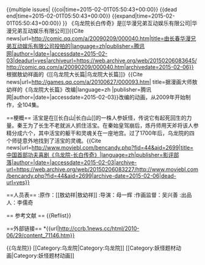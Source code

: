 {{multiple issues|
{{coi|time=2015-02-01T05:50:43+00:00}}
{{dead end|time=2015-02-01T05:50:43+00:00}}
{{expand|time=2015-02-01T05:50:43+00:00}}
}}
《乌龙院长白传奇》是[[华漫兄弟互动娱乐有限公司|华漫兄弟互动娱乐有限公司]]<ref name=qq01>{{Cite news|url=http://comic.qq.com/a/20090209/000040.htm|title=由长春华漫兄弟互动娱乐有限公司投拍的|language=zh|publisher=腾讯网|author=|date=|accessdate=2015-02-03|deadurl=yes|archiveurl=https://web.archive.org/web/20150206083645/http://comic.qq.com/a/20090209/000040.htm|archivedate=2015-02-06}}</ref>根据敖幼祥画的《[[乌龙院大长篇|乌龙院大长篇]]》<ref name=qq02>{{Cite news|url=http://games.qq.com/a/20100627/000093.htm| title=据漫画大师敖幼祥的《乌龙院大长篇》改编|language=zh |publisher=腾讯网|author=|date=|accessdate=2015-02-03}}</ref>改编的动画，从2009年开始制作，全104集。

==梗概==
活宝是在[[长白山|长白山]]的一株人参妖怪，传说它有起死回生的力量。秦王为了长生不老就派人抓住活宝。在秦始皇驾崩后，炼丹师用天斧将该人参精分成六个，其中活宝的躯干和灵魂关在一座地宫。过了1700年后，乌龙院的四个师徒意外地找到了活宝的灵魂。<ref name="影评部落">{{Cite news|url=http://www.moviebl.com/bencandy.php?fid=44&aid=2699|title=中国首部功夫喜剧《乌龙院-长白传奇》|language=zh|publisher=影评部落|author=|date=|accessdate=2015-02-03|archive-url=https://web.archive.org/web/20150206083227/http://www.moviebl.com/bencandy.php?fid=44&aid=2699|archive-date=2015-02-06|dead-url=yes}}</ref>

==人员表==
:原作：[[敖幼祥|敖幼祥]]
:导演：母一辉
:作画监督：吴兴善
:出品人：李儒奇

== 参考文献 ==
{{Reflist}}

==外部链接==
*{{url|http://ccrb.1news.cc/html/2010-06/29/content_71146.htm}}

{{乌龙院}}
[[Category:乌龙院|Category:乌龙院]]
[[Category:妖怪题材动画|Category:妖怪题材动画]]
